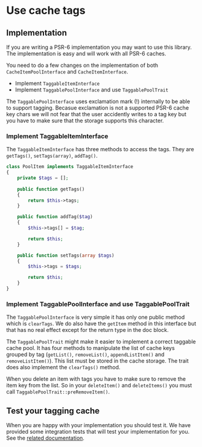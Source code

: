 # Use cache tags


## Implementation

If you are writing a PSR-6 implementation you may want to use this library. The implementation is easy and will work
with all PSR-6 caches. 

You need to do a few changes on the implementation of both `CacheItemPoolInterface` and `CacheItemInterface`. 

* Implement `TaggableItemInterface`
* Implement `TaggablePoolInterface` and use `TaggablePoolTrait`

The `TaggablePoolInterface` uses exclamation mark (!) internally to be able to support tagging. Becasue exclamation is 
not a supported PSR-6 cache key chars we will not fear that the user accidently writes to a tag key but you have to 
make sure that the storage supports this character. 

### Implement TaggableItemInterface

The `TaggableItemInterface` has three methods to access the tags. They are `getTags()`, `setTags(array)`, `addTag()`.

```php
class PoolItem implements TaggableItemInterface
{
    private $tags = [];
  
    public function getTags()
    {
        return $this->tags;
    }

    public function addTag($tag)
    {
        $this->tags[] = $tag;

        return $this;
    }

    public function setTags(array $tags)
    {
        $this->tags = $tags;

        return $this;
    }
}
```

### Implement TaggablePoolInterface and use TaggablePoolTrait

The `TaggablePoolInterface` is very simple it has only one public method which is `clearTags`. We do also have the `getItem` method in this 
interface but that has no real effect except for the return type in the doc block. 

The `TaggablePoolTrait` might make it easier to implement a correct taggable cache pool. It has four methods to manipulate the list of cache keys
grouped by tag (`getList()`, `removeList()`, `appendListItem()` and `removeListItem()`). This list must be stored in the cache storage. The trait does
also implement the `clearTags()` method. 

When you delete an item with tags you have to make sure to remove the item key from the list. So in your `deleteItem()` and `deleteItems()` you must
call `TaggablePoolTrait::preRemoveItem()`. 


## Test your tagging cache

When you are happy with your implementation you should test it. We have provided some integration tests that will test
your implementation for you. See the [related documentation](integration-tests.md).
